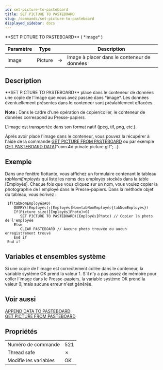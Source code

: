 ```yaml
---
id: set-picture-to-pasteboard
title: SET PICTURE TO PASTEBOARD
slug: /commands/set-picture-to-pasteboard
displayed_sidebar: docs
---
```


<!--REF #_command_.SET PICTURE TO PASTEBOARD.Syntax-->**SET PICTURE TO PASTEBOARD** ( *image* )<!-- END REF-->
<!--REF #_command_.SET PICTURE TO PASTEBOARD.Params-->
| Paramètre | Type |  | Description |
| --- | --- | --- | --- |
| image | Picture | &#8594;  | Image à placer dans le conteneur de données |

<!-- END REF-->

## Description 

<!--REF #_command_.SET PICTURE TO PASTEBOARD.Summary-->**SET PICTURE TO PASTEBOARD** place dans le conteneur de données une copie de l'image que vous avez passée dans *image*.<!-- END REF--> Les données éventuellement présentes dans le conteneur sont préalablement effacées. 

**Note :** Dans le cadre d'une opération de copier/coller, le conteneur de données correspond au Presse-papiers. 

L'image est transportée dans son format natif (jpeg, tif, png, etc.). 

Après avoir placé l'image dans le conteneur, vous pouvez la récupérer à l'aide de la commande [GET PICTURE FROM PASTEBOARD](get-picture-from-pasteboard.md) ou par exemple [GET PASTEBOARD DATA](get-pasteboard-data.md)("com.4d.private.picture.gif";...).

## Exemple 

Dans une fenêtre flottante, vous affichez un formulaire contenant le tableau *tabNomEmployés* qui liste les noms des employés stockés dans la table \[Employés\]. Chaque fois que vous cliquez sur un nom, vous voulez copier la photographie de l'employé dans le Presse-papiers. Dans la méthode objet du tableau, vous écrivez : 

```4d
 If(tabNomEmployés#0)
    QUERY([Employés];[Employés]Nom=tabNomEmployés{tabNomEmployés})
    If(Picture size([Employés]Photo)>0)
       SET PICTURE TO PASTEBOARD([Employés]Photo) // Copier la photo de l'employée
    Else
       CLEAR PASTEBOARD // Aucune photo trouvée ou aucun enregistrement trouvé
    End if
 End if
```

## Variables et ensembles système 

Si une copie de l'image est correctement collée dans le conteneur, la variable système OK prend la valeur 1\. S'il n'y a pas assez de mémoire pour coller l'image dans le Presse-papiers, la variable système OK prend la valeur 0, mais aucune erreur n'est générée.

## Voir aussi 

[APPEND DATA TO PASTEBOARD](append-data-to-pasteboard.md)  
[GET PICTURE FROM PASTEBOARD](get-picture-from-pasteboard.md)  

## Propriétés

|  |  |
| --- | --- |
| Numéro de commande | 521 |
| Thread safe | &cross; |
| Modifie les variables | OK |


